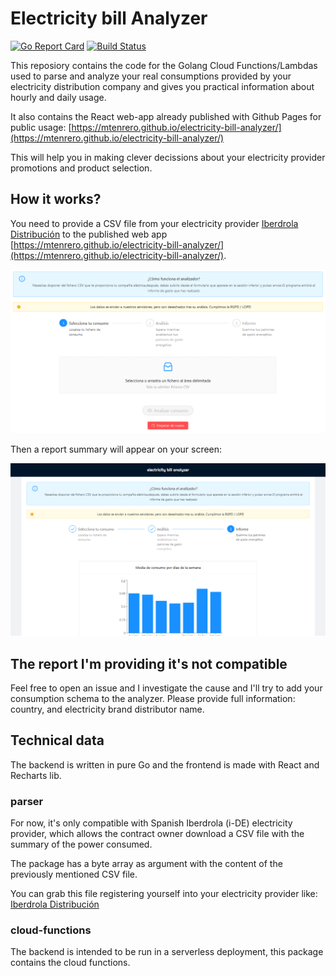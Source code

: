 # Electricity bill Analyzer

[![Go Report Card](https://goreportcard.com/badge/github.com/mtenrero/electricity-bill-analyzer)](https://goreportcard.com/report/github.com/mtenrero/electricity-bill-analyzer)
[![Build Status](https://travis-ci.org/mtenrero/electricity-bill-analyzer.svg?branch=master)](https://travis-ci.org/mtenrero/electricity-bill-analyzer)

This reposiory contains the code for the Golang Cloud Functions/Lambdas used to parse and analyze your real consumptions provided by your electricity distribution company and gives you practical information about hourly and daily usage.

It also contains the React web-app already published with Github Pages for public usage: [https://mtenrero.github.io/electricity-bill-analyzer/](https://mtenrero.github.io/electricity-bill-analyzer/)

This will help you in making clever decissions about your electricity provider promotions and product selection.

## How it works?

You need to provide a CSV file from your electricity provider [Iberdrola Distribución](https://www.iberdroladistribucionelectrica.com/consumidores/inicio.html) to the published web app [https://mtenrero.github.io/electricity-bill-analyzer/](https://mtenrero.github.io/electricity-bill-analyzer/).

![Frontend File Selection Image](./readme-files/front.png)

Then a report summary will appear on your screen:

![Report Summary Web Image](./readme-files/report_front.png)

## The report I'm providing it's not compatible

Feel free to open an issue and I investigate the cause and I'll try to add your consumption schema to the analyzer. Please provide full information: country, and electricity brand distributor name.

## Technical data

The backend is written in pure Go and the frontend is made with React and Recharts lib.

### parser

For now, it's only compatible with Spanish Iberdrola (i-DE) electricity provider, which allows the contract owner download a CSV file with the summary of the power consumed.

The package has a byte array as argument with the content of the previously mentioned CSV file.

You can grab this file registering yourself into your electricity provider like: [Iberdrola Distribución](https://www.iberdroladistribucionelectrica.com/consumidores/inicio.html)

### cloud-functions

The backend is intended to be run in a serverless deployment, this package contains the cloud functions.